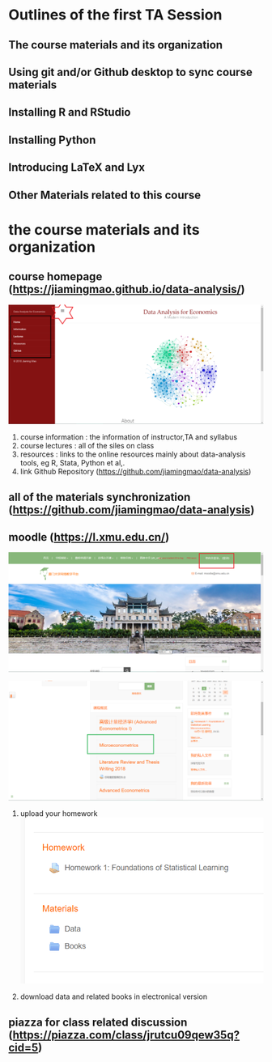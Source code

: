 
# Outlines of the first TA Session

## The course materials and its organization
## Using git and/or Github desktop to sync course materials
## Installing R and RStudio
## Installing Python
## Introducing LaTeX and Lyx
## Other Materials related to this course


# the course materials and its organization

## course homepage (https://jiamingmao.github.io/data-analysis/)
![course_homepagep](Figures/course_homepage.png)

1. course information : the information of instructor,TA and syllabus
2. course lectures : all of the siles on class
3. resources : links to the online resources mainly about data-analysis tools, eg R, Stata, Python et al,.
4. link Github Repository (https://github.com/jiamingmao/data-analysis)


## all of the materials synchronization  (https://github.com/jiamingmao/data-analysis)


## moodle (https://l.xmu.edu.cn/)
![moodle_home](Figures/moodle_home.png)

![moodle_our](Figures/moodle_our.png)

1. upload your homework
![homework](Figures/homework.png)

2. download data and related books in electronical version


## piazza for class related discussion (https://piazza.com/class/jrutcu09qew35q?cid=5)




